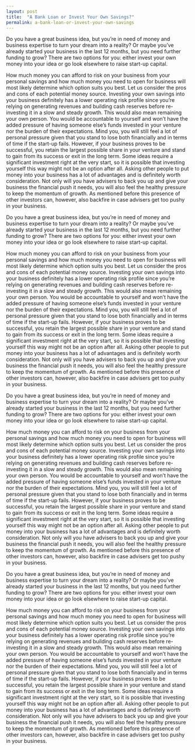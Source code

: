 ```yaml
---
layout: post
title:  "A Bank Loan or Invest Your Own Savings?"
permalink: a-bank-loan-or-invest-your-own-savings
---
```

Do you have a great business idea, but you’re in need of money and business
expertise to turn your dream into a reality? Or maybe you’ve already started
your business in the last 12 months, but you need further funding to grow?
There are two options for you: either invest your own money into your idea or
go look elsewhere to raise start-up capital.

How much money you can afford to risk on your business from your personal
savings and how much money you need to open for business will most likely
determine which option suits you best. Let us consider the pros and cons of
each potential money source. Investing your own savings into your business
definitely has a lower operating risk profile since you’re relying on
generating revenues and building cash reserves before re-investing it in a
slow and steady growth. This would also mean remaining your own person. You
would be accountable to yourself and won’t have the added pressure of having
someone else’s funds invested in your venture nor the burden of their
expectations. Mind you, you will still feel a lot of personal pressure given
that you stand to lose both financially and in terms of time if the start-up
fails. However, if your business proves to be successful, you retain the
largest possible share in your venture and stand to gain from its success or
exit in the long term. Some ideas require a significant investment right at
the very start, so it is possible that investing yourself this way might not
be an option after all. Asking other people to put money into your business
has a lot of advantages and is definitely worth consideration. Not only will
you have advisers to back you up and give your business the financial push it
needs, you will also feel the healthy pressure to keep the momentum of growth.
As mentioned before this presence of other investors can, however, also
backfire in case advisers get too pushy in your business.

Do you have a great business idea, but you’re in need of money and business
expertise to turn your dream into a reality? Or maybe you’ve already started
your business in the last 12 months, but you need further funding to grow?
There are two options for you: either invest your own money into your idea or
go look elsewhere to raise start-up capital.

How much money you can afford to risk on your business from your personal
savings and how much money you need to open for business will most likely
determine which option suits you best. Let us consider the pros and cons of
each potential money source. Investing your own savings into your business
definitely has a lower operating risk profile since you’re relying on
generating revenues and building cash reserves before re-investing it in a
slow and steady growth. This would also mean remaining your own person. You
would be accountable to yourself and won’t have the added pressure of having
someone else’s funds invested in your venture nor the burden of their
expectations. Mind you, you will still feel a lot of personal pressure given
that you stand to lose both financially and in terms of time if the start-up
fails. However, if your business proves to be successful, you retain the
largest possible share in your venture and stand to gain from its success or
exit in the long term. Some ideas require a significant investment right at
the very start, so it is possible that investing yourself this way might not
be an option after all. Asking other people to put money into your business
has a lot of advantages and is definitely worth consideration. Not only will
you have advisers to back you up and give your business the financial push it
needs, you will also feel the healthy pressure to keep the momentum of growth.
As mentioned before this presence of other investors can, however, also
backfire in case advisers get too pushy in your business.

Do you have a great business idea, but you’re in need of money and business
expertise to turn your dream into a reality? Or maybe you’ve already started
your business in the last 12 months, but you need further funding to grow?
There are two options for you: either invest your own money into your idea or
go look elsewhere to raise start-up capital.

How much money you can afford to risk on your business from your personal
savings and how much money you need to open for business will most likely
determine which option suits you best. Let us consider the pros and cons of
each potential money source. Investing your own savings into your business
definitely has a lower operating risk profile since you’re relying on
generating revenues and building cash reserves before re-investing it in a
slow and steady growth. This would also mean remaining your own person. You
would be accountable to yourself and won’t have the added pressure of having
someone else’s funds invested in your venture nor the burden of their
expectations. Mind you, you will still feel a lot of personal pressure given
that you stand to lose both financially and in terms of time if the start-up
fails. However, if your business proves to be successful, you retain the
largest possible share in your venture and stand to gain from its success or
exit in the long term. Some ideas require a significant investment right at
the very start, so it is possible that investing yourself this way might not
be an option after all. Asking other people to put money into your business
has a lot of advantages and is definitely worth consideration. Not only will
you have advisers to back you up and give your business the financial push it
needs, you will also feel the healthy pressure to keep the momentum of growth.
As mentioned before this presence of other investors can, however, also
backfire in case advisers get too pushy in your business.

Do you have a great business idea, but you’re in need of money and business
expertise to turn your dream into a reality? Or maybe you’ve already started
your business in the last 12 months, but you need further funding to grow?
There are two options for you: either invest your own money into your idea or
go look elsewhere to raise start-up capital.

How much money you can afford to risk on your business from your personal
savings and how much money you need to open for business will most likely
determine which option suits you best. Let us consider the pros and cons of
each potential money source. Investing your own savings into your business
definitely has a lower operating risk profile since you’re relying on
generating revenues and building cash reserves before re-investing it in a
slow and steady growth. This would also mean remaining your own person. You
would be accountable to yourself and won’t have the added pressure of having
someone else’s funds invested in your venture nor the burden of their
expectations. Mind you, you will still feel a lot of personal pressure given
that you stand to lose both financially and in terms of time if the start-up
fails. However, if your business proves to be successful, you retain the
largest possible share in your venture and stand to gain from its success or
exit in the long term. Some ideas require a significant investment right at
the very start, so it is possible that investing yourself this way might not
be an option after all. Asking other people to put money into your business
has a lot of advantages and is definitely worth consideration. Not only will
you have advisers to back you up and give your business the financial push it
needs, you will also feel the healthy pressure to keep the momentum of growth.
As mentioned before this presence of other investors can, however, also
backfire in case advisers get too pushy in your business.
